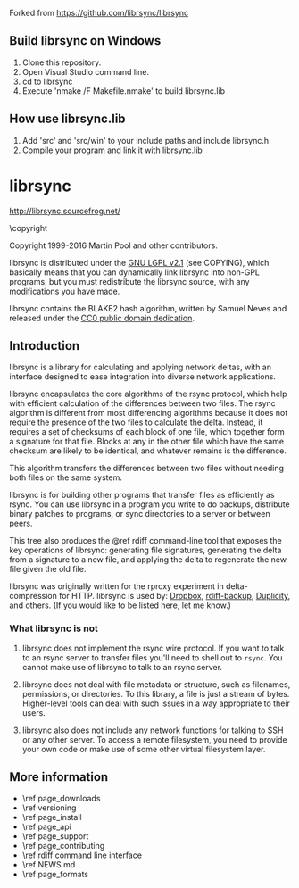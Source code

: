 Forked from https://github.com/librsync/librsync

## Build librsync on Windows
1. Clone this repository.
2. Open Visual Studio command line.
3. cd to librsync
4. Execute 'nmake /F Makefile.nmake' to build librsync.lib

## How use librsync.lib
1. Add 'src' and 'src/win' to your include paths and include librsync.h
2. Compile your program and link it with librsync.lib

# librsync

http://librsync.sourcefrog.net/

\copyright

Copyright 1999-2016 Martin Pool and other contributors.

librsync is distributed under the [GNU LGPL v2.1][LGPL]
(see COPYING), which basically
means that you can dynamically link librsync into non-GPL programs, but you
must redistribute the librsync source, with any modifications you have made.

[LGPL]: http://www.gnu.org/licenses/old-licenses/lgpl-2.1.en.html

librsync contains the BLAKE2 hash algorithm, written by Samuel Neves and
released under the [CC0 public domain dedication][CC0].

[CC0]: http://creativecommons.org/publicdomain/zero/1.0/


## Introduction

librsync is a library for calculating and applying network deltas,
with an interface designed to ease integration into diverse
network applications.

librsync encapsulates the core algorithms of the rsync protocol, which
help with efficient calculation of the differences between two files.
The rsync algorithm is different from most differencing algorithms
because it does not require the presence of the two files to calculate
the delta.  Instead, it requires a set of checksums of each block of
one file, which together form a signature for that file.  Blocks at
any in the other file which have the same checksum are likely to be
identical, and whatever remains is the difference.

This algorithm transfers the differences between two files without
needing both files on the same system.

librsync is for building other programs that transfer files as efficiently
as rsync. You can use librsync in a program you write to do backups,
distribute binary patches to programs, or sync directories to a server
or between peers.

This tree also produces the @ref rdiff command-line tool that exposes the key
operations of librsync: generating file signatures, generating the delta from a
signature to a new file, and applying the delta to regenerate the new file
given the old file.

librsync was originally written for the rproxy experiment in
delta-compression for HTTP.
librsync is used by: [Dropbox](https://dropbox.com/),
[rdiff-backup](http://www.nongnu.org/rdiff-backup/),
[Duplicity](http://www.nongnu.org/duplicity/), and others.
(If you would like to be listed here, let me know.)

### What librsync is not

1. librsync does not implement the rsync wire protocol. If you want to talk to
an rsync server to transfer files you'll need to shell out to `rsync`.
You cannot make use of librsync to talk to an rsync server.

2. librsync does not deal with file metadata or structure, such as filenames,
permissions, or directories. To this library, a file is just a stream of bytes.
Higher-level tools can deal with such issues in a way appropriate to their
users.
 
3. librsync also does not include any network functions for talking to SSH
or any other server. To access a remote filesystem, you need to provide
your own code or make use of some other virtual filesystem layer.


## More information

* \ref page_downloads
* \ref versioning
* \ref page_install
* \ref page_api
* \ref page_support
* \ref page_contributing
* \ref rdiff command line interface
* \ref NEWS.md
* \ref page_formats
